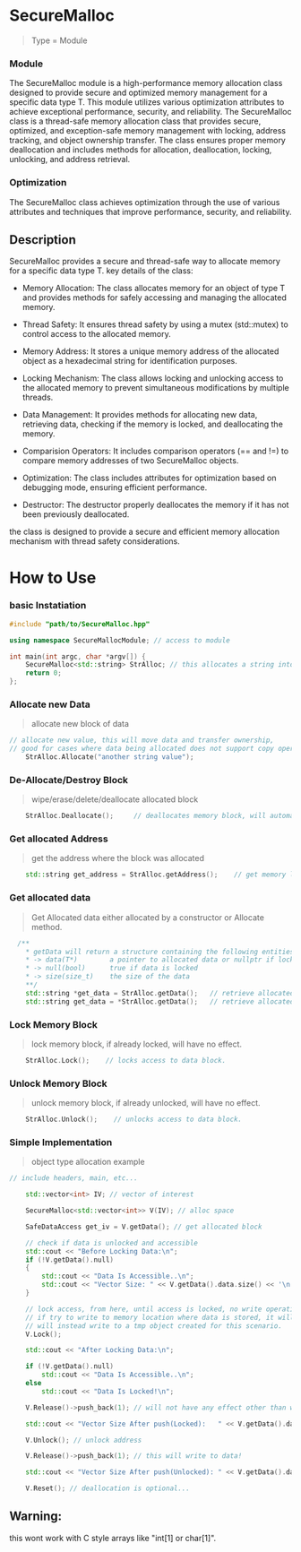 # SecureMalloc

> Type = Module

### Module
The SecureMalloc module is a high-performance memory allocation class designed to provide secure and optimized memory management for a specific data type T. This module utilizes various optimization attributes to achieve exceptional performance, security, and reliability.
The SecureMalloc class is a thread-safe memory allocation class that provides secure, optimized, and exception-safe memory management with locking, address tracking, and object ownership transfer. The class ensures proper memory deallocation and includes methods for allocation, deallocation, locking, unlocking, and address retrieval.

### Optimization
The SecureMalloc class achieves optimization through the use of various attributes and techniques that improve performance, security, and reliability.


## Description
SecureMalloc provides a secure and thread-safe way to allocate memory for a specific data type T. key details of the class:

* Memory Allocation: The class allocates memory for an object of type T and provides methods for safely accessing and managing the allocated memory.

* Thread Safety: It ensures thread safety by using a mutex (std::mutex) to control access to the allocated memory.

* Memory Address: It stores a unique memory address of the allocated object as a hexadecimal string for identification purposes.

* Locking Mechanism: The class allows locking and unlocking access to the allocated memory to prevent simultaneous modifications by multiple threads.

* Data Management: It provides methods for allocating new data, retrieving data, checking if the memory is locked, and deallocating the memory.

* Comparision Operators: It includes comparison operators (== and !=) to compare memory addresses of two SecureMalloc objects.

* Optimization: The class includes attributes for optimization based on debugging mode, ensuring efficient performance.

* Destructor: The destructor properly deallocates the memory if it has not been previously deallocated.

the class is designed to provide a secure and efficient memory allocation mechanism with thread safety considerations.

# How to Use

### basic Instatiation

```cpp
#include "path/to/SecureMalloc.hpp"

using namespace SecureMallocModule; // access to module

int main(int argc, char *argv[]) {
    SecureMalloc<std::string> StrAlloc; // this allocates a string into memory.
    return 0;
};
```

### Allocate new Data
> allocate new block of data
```cpp
// allocate new value, this will move data and transfer ownership,
// good for cases where data being allocated does not support copy operations
    StrAlloc.Allocate("another string value");
```

### De-Allocate/Destroy Block
> wipe/erase/delete/deallocate allocated block
```cpp
    StrAlloc.Deallocate();     // deallocates memory block, will automatically call allocated object destructor.
```


### Get allocated Address
> get the address where the block was allocated

```cpp
    std::string get_address = StrAlloc.getAddress();    // get memory location where object/data is stored. You should use direct initialization.
```

### Get allocated data
> Get Allocated data either allocated by a constructor or Allocate method.
```cpp
  /**
    * getData will return a structure containing the following entities:
    * -> data(T*)        a pointer to allocated data or nullptr if locked
    * -> null(bool)      true if data is locked
    * -> size(size_t)    the size of the data
    **/
    std::string *get_data = StrAlloc.getData();   // retrieve allocated data with read-write access, returns a pointer to the data
    std::string get_data = *StrAlloc.getData();   // retrieve allocated data with read-only access, data itself.
```

### Lock Memory Block
> lock memory block, if already locked, will have no effect.
```cpp
    StrAlloc.Lock();    // locks access to data block.
```

### Unlock Memory Block
> unlock memory block, if already unlocked, will have no effect.
```cpp
    StrAlloc.Unlock();    // unlocks access to data block.
```

### Simple Implementation
> object type allocation example
```cpp
// include headers, main, etc...

    std::vector<int> IV; // vector of interest

    SecureMalloc<std::vector<int>> V(IV); // alloc space

    SafeDataAccess get_iv = V.getData(); // get allocated block

    // check if data is unlocked and accessible
    std::cout << "Before Locking Data:\n";
    if (!V.getData().null)
    {
        std::cout << "Data Is Accessible..\n";
        std::cout << "Vector Size: " << V.getData().data.size() << '\n';
    }

    // lock access, from here, until access is locked, no write operations will have effect
    // if try to write to memory location where data is stored, it will not raise any error, but
    // will instead write to a tmp object created for this scenario.
    V.Lock();

    std::cout << "After Locking Data:\n";

    if (!V.getData().null)
        std::cout << "Data Is Accessible..\n";
    else
        std::cout << "Data Is Locked!\n";

    V.Release()->push_back(1); // will not have any effect other than writing to a tmp object(T)

    std::cout << "Vector Size After push(Locked):   " << V.getData().data.size() << '\n';

    V.Unlock(); // unlock address

    V.Release()->push_back(1); // this will write to data!

    std::cout << "Vector Size After push(Unlocked): " << V.getData().data.size() << '\n';

    V.Reset(); // deallocation is optional...
```

## Warning:

this wont work with C style arrays like "int[1] or char[1]".
